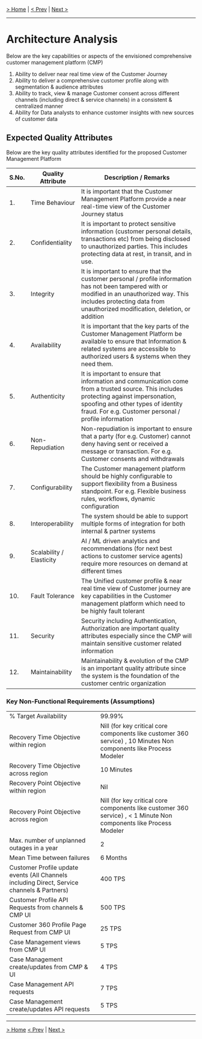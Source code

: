 [> Home](../README.md)
| [< Prev](../1.context_and_motivation/README.md)  |  [Next >](../3.solution_architecture/README.md)

---

# Architecture Analysis
Below are the key capabilities or aspects of the envisioned comprehensive customer management platform (CMP)

1. Ability to deliver near real time view of the Customer Journey
2. Ability to deliver a comprehensive customer profile along with segmentation & audience attributes
3. Ability to track, view & manage Customer consent across different channels (including direct & service channels) in a consistent & centralized manner
4. Ability for Data analysts to enhance customer insights with new sources of customer data

## Expected Quality Attributes
Below are the key quality attributes identified for the proposed Customer Management Platform

| S.No. | Quality Attribute | Description / Remarks |
|---|---|---|
|1.| Time Behaviour | It is important that the Customer Management Platform provide a near real-time view of the Customer Journey status|
|2.| Confidentiality | It is important to protect sensitive information (customer personal details, transactions etc) from being disclosed to unauthorized parties. This includes protecting data at rest, in transit, and in use.|
|3.| Integrity | It is important to ensure that the customer personal / profile information has not been tampered with or modified in an unauthorized way. This includes protecting data from unauthorized modification, deletion, or addition|
|4.| Availability | It is important that the key parts of the Customer Management  Platform be available to ensure that Information & related systems are accessible to authorized users & systems when they need them.|
|5.| Authenticity | It is important to ensure that information and communication come from a trusted source. This includes protecting against impersonation, spoofing and other types of identity fraud. For e.g. Customer personal / profile information|
|6.| Non-Repudiation | Non-repudiation is important to ensure that a party (for e.g. Customer) cannot deny having sent or received a message or transaction. For e.g. Customer consents and withdrawals |
|7.| Configurability | The Customer management platform should be highly configurable to support flexibility from a Business standpoint. For e.g. Flexible business rules, workflows, dynamic configuration|
|8.| Interoperability | The system should be able to support multiple forms of integration for both internal & partner systems |
|9.| Scalability / Elasticity | AI / ML driven analytics and recommendations (for next best actions to customer service agents) require more resources on demand at different times |
|10.| Fault Tolerance | The Unified customer profile & near real time view of Customer journey are key capabilities in the Customer management platform which need to be highly fault tolerant|
|11.| Security | Security including Authentication, Authorization are important quality attributes especially since the CMP will maintain sensitive customer related information|
|12.| Maintainability  | Maintainability & evolution of the CMP is an important quality attribute since the system is the foundation of the customer centric organization|


### Key Non-Functional Requirements (Assumptions)

|  |   |
| ------- | --- |
|% Target Availability | 99.99% | 
| Recovery Time Objective within region | Nill (for key critical core components like customer 360 service) , 10 Minutes Non components like Process Modeler  | 
| Recovery Time Objective across region | 10 Minutes | 
| Recovery Point Objective  within region | Nil |
| Recovery Point Objective  across region | Nill (for key critical core components like customer 360 service) , < 1 Minute Non components like Process Modeler |
| Max. number of unplanned outages in a year | 2 | 
| Mean Time between failures | 6 Months | 
| Customer Profile update events (All Channels including Direct, Service channels & Partners)|  400 TPS |
| Customer Profile API Requests from channels & CMP UI| 500 TPS|
| Customer 360 Profile Page Request from CMP UI| 25 TPS |
| Case Management views from CMP UI| 5 TPS |
| Case Management create/updates from CMP & UI| 4 TPS |
| Case Management API requests | 7 TPS |
| Case Management create/updates API requests | 5 TPS |

---

[> Home](../README.md)
[< Prev](../1.context_and_motivation/README.md)  |  [Next >](../3.solution_architecture/README.md)

